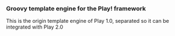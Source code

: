 ### Groovy template engine for the Play! framework

This is the origin template engine of Play 1.0, separated so it can be integrated with Play 2.0
